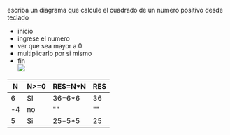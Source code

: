 escriba un diagrama que calcule el cuadrado de un numero positivo desde teclado  
* inicio
* ingrese el numero
* ver que sea mayor a 0
* multiplicarlo por si mismo
* fin  
![](file:///D:/YED/DFP%20ACT8.jpg)  

<table>
<thead>
	<tr>
		<th>N</th>
		<th>N>=0</th>
		<th>RES=N*N</th>
		<th>RES</th>
	</tr>
</thead>
<tbody>
	<tr>
		<td>6</td>
		<td>SI</td>
		<td>36=6*6</td>
		<td>36</td>
	</tr>
	    <td>-4</td>
		<td>no</td>
		<td>""</td>
		<td>""</td>
	</tr>
	    <td>5</td>
		<td>Si</td>
		<td>25=5*5</td>
		<td>25</td>
	</tr>
</tbody>
</table>


